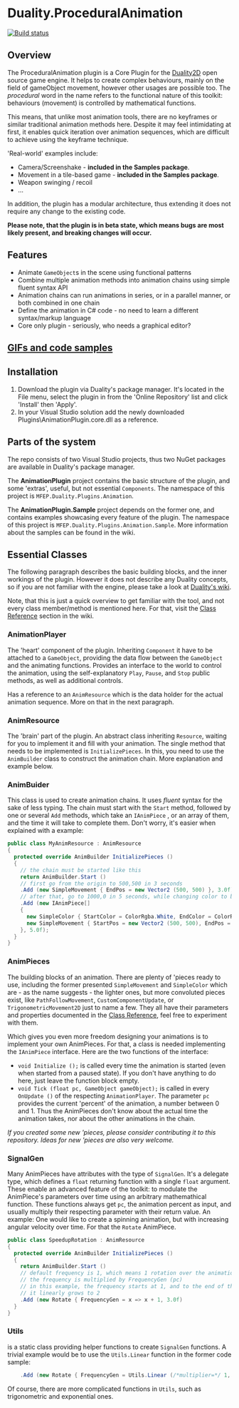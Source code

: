 # Duality.ProceduralAnimation
[![Build status](https://ci.appveyor.com/api/projects/status/vml8qiiaen1wsagf?svg=true)](https://ci.appveyor.com/project/mfep/duality-proceduralanimation)
## Overview
The ProceduralAnimation plugin is a Core Plugin for the [Duality2D](http://duality.adamslair.net/) open source game engine.
It helps to create complex behaviours, mainly on the field of gameObject movement, however other usages are possible too.
The *procedural* word in the name refers to the functional nature of this toolkit:
behaviours (movement) is controlled by mathematical functions.

This means, that unlike most animation tools, there are no keyframes or similar traditional animation methods here.
Despite it may feel intimidating at first, it enables quick iteration over animation sequences,
which are difficult to achieve using the keyframe technique.

'Real-world' examples include:
* Camera/Screenshake - **included in the Samples package**.
* Movement in a tile-based game - **included in the Samples package**.
* Weapon swinging / recoil
* ...

In addition, the plugin has a modular architecture, thus extending it does not require any change to the existing code.

**Please note, that the plugin is in beta state, which means bugs are most likely present, and breaking changes will occur.**

## Features
* Animate `GameObject`s in the scene using functional patterns
* Combine multiple animation methods into animation chains using simple fluent syntax API
* Animation chains can run animations in series, or in a parallel manner, or both combined in one chain
* Define the animation in C# code - no need to learn a different syntax/markup language
* Core only plugin - seriously, who needs a graphical editor?

## [GIFs and code samples](https://github.com/mfep/Duality.ProceduralAnimation/blob/master/samples.md)

## Installation
1. Download the plugin via Duality's package manager.
   It's located in the File menu, select the plugin in from the 'Online Repository' list and click 'Install' then 'Apply'.
2. In your Visual Studio solution add the newly downloaded Plugins\AnimationPlugin.core.dll as a reference.

## Parts of the system
The repo consists of two Visual Studio projects, thus two NuGet packages are available in Duality's package manager.

The **AnimationPlugin** project contains the basic structure of the plugin, and some 'extras', useful, but not essential `Components`.
The namespace of this project is `MFEP.Duality.Plugins.Animation`.

The **AnimationPlugin.Sample** project depends on the former one, and contains examples showcasing every feature of the plugin.
The namespace of this project is `MFEP.Duality.Plugins.Animation.Sample`. More information about the samples can be found in the wiki.

## Essential Classes
The following paragraph describes the basic building blocks, and the inner workings of the plugin.
However it does not describe any Duality concepts, so if you are not familiar with the engine, please take a look at [Duality's wiki](https://github.com/AdamsLair/duality/wiki).

Note, that this is just a quick overview to get familiar with the tool, and not every class member/method is mentioned here.
For that, visit the [Class Reference](https://github.com/mfep/Duality.ProceduralAnimation/wiki/Class-Reference) section in the wiki.

### AnimationPlayer
The 'heart' component of the plugin. Inheriting `Component` it have to be attached to a `GameObject`, providing the data flow
between the `GameObject` and the animating functions. Provides an interface to the world to control the animation,
using the self-explanatory `Play`, `Pause`, and `Stop` public methods, as well as additional controls.

Has a reference to an `AnimResource` which is the data holder for the actual animation sequence. More on that in the next paragraph.

### AnimResource
The 'brain' part of the plugin. An abstract class inheriting `Resource`, waiting for you to implement it and fill with your animation.
The single method that needs to be implemented is `InitializePieces`. In this, you need to use the `AnimBuilder` class
to construct the animation chain. More explanation and example below.

### AnimBuider
This class is used to create animation chains. It uses *fluent* syntax for the sake of less typing.
The chain must start with the `Start` method, followed by one or several `Add` methods,
which take an `IAnimPiece` , or an array of them, and the time it will take to complete them.
Don't worry, it's easier when explained with a example:

```csharp
public class MyAnimResource : AnimResource
{
  protected override AnimBuilder InitializePieces ()
  {
    // the chain must be started like this
    return AnimBuilder.Start ()
    // first go from the origin to 500,500 in 3 seconds
    .Add (new SimpleMovement { EndPos = new Vector2 (500, 500) }, 3.0f)
    // after that, go to 1000,0 in 5 seconds, while changing color to blue
    .Add (new IAnimPiece[]
    {
      new SimpleColor { StartColor = ColorRgba.White, EndColor = ColorRgba.Blue },
      new SimpleMovement { StartPos = new Vector2 (500, 500), EndPos = new Vector2 (1000, 0) }
    }, 5.0f);
  }
}
```

### AnimPieces
The building blocks of an animation. There are plenty of 'pieces
ready to use, including the former presented `SimpleMovement` and `SimpleColor` which are - as the name suggests - the
lighter ones, but more convoluted pieces exist, like `PathFollowMovement`, `CustomComponentUpdate`, or `TrigonometricMovement2D`
just to name a few. They all have their parameters and properties documented in the [Class Reference](https://github.com/mfep/Duality.ProceduralAnimation/wiki/Class-Reference), feel free to experiment with them.

Which gives you even more freedom designing your animations is to implement your own AnimPieces. For that, a class is needed
implementing the `IAnimPiece` interface. Here are the two functions of the interface:
* `void Initialize ();` is called every time the animation is started (even when started from a paused state). If you don't have
  anything to do here, just leave the function block empty.
* `void Tick (float pc, GameObject gameObject);` is called in every `OnUpdate ()` of the respecting `AnimationPlayer`.
  The parameter `pc` provides the current 'percent' of the animation, a number between 0 and 1. Thus the AnimPieces don't know
  about the actual time the animation takes, nor about the other animations in the chain.
  
*If you created some new 'pieces, please consider contributing it to this repository.
Ideas for new 'pieces are also very welcome.*
  
### SignalGen
Many AnimPieces have attributes with the type of `SignalGen`. It's a delegate type, which defines a `float` returning
function with a single `float` argument. These enable an advanced feature of the toolkit: to modulate the AnimPiece's
parameters over time using an arbitrary mathemathical function. These functions always get `pc`, the animation percent as 
input, and usually multiply their respecting parameter with their return value.
An example: One would like to create a spinning animation, but with increasing angular velocity over time. For that
the `Rotate` AnimPiece.

```csharp
public class SpeedupRotation : AnimResource
{
  protected override AnimBuilder InitializePieces ()
  {
    return AnimBuilder.Start ()
    // default frequency is 1, which means 1 rotation over the animation
    // the frequency is multiplied by FrequencyGen (pc)
    // in this example, the frequency starts at 1, and to the end of the animation (which takes 3 seconds)
    // it linearly grows to 2
    .Add (new Rotate { FrequencyGen = x => x + 1, 3.0f)
  }
}
```

### Utils
is a static class providing helper functions to create `SignalGen` functions. A trivial example would be to use the `Utils.Linear` function in the former code sample:

```csharp
    .Add (new Rotate { FrequencyGen = Utils.Linear (/*multiplier=*/ 1, /*offset=*/ 1), 3.0f)
```
Of course, there are more complicated functions in `Utils`, such as trigonometric and exponential ones.
